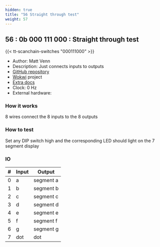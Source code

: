 ```yaml
---
hidden: true
title: "56 Straight through test"
weight: 57
---
```


## 56 : 0b 000 111 000 : Straight through test

{{< tt-scanchain-switches "000111000" >}}

* Author: Matt Venn
* Description: Just connects inputs to outputs
* [GitHub repository](https://github.com/TinyTapeout/tt03-test-straight)
* [Wokwi](https://wokwi.com/projects/339501025136214612) project
* [Extra docs]()
* Clock: 0 Hz
* External hardware: 



### How it works

8 wires connect the 8 inputs to the 8 outputs


### How to test

Set any DIP switch high and the corresponding LED should light on the 7 segment display


### IO

| # | Input        | Output       |
|---|--------------|--------------|
| 0 | a  | segment a |
| 1 | b  | segment b |
| 2 | c  | segment c |
| 3 | d  | segment d |
| 4 | e  | segment e |
| 5 | f  | segment f |
| 6 | g  | segment g |
| 7 | dot  | dot |
